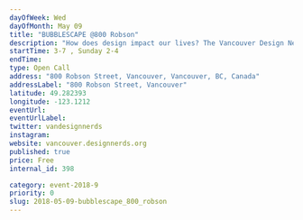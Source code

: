 ```yaml
---
dayOfWeek: Wed
dayOfMonth: May 09
title: "BUBBLESCAPE @800 Robson"
description: "How does design impact our lives? The Vancouver Design Nerds and Frida&Frank believe that designed public spaces of play, curiosity and conversations about the issues we care about can have big impact! Visit Bubblescape at Robson Square for 5 days of pop-up experiences. Our daily programming partners will enliven our inflatable bubble spaces, showing you first hand how they use design to create impact. Plus surprise activities and guests to be announced. Watch the nerds on Facebook, Twitter and Instagram as we reveal our BIG plans for VDW!<br> <br> Sponsored by VIVA Vancouver <br> VIVA Vancouver is a program that transforms road spaces into vibrant people spaces.<br> In collaboration with community groups, local businesses, and regional partners, VIVA facilitates short- and long-term street closures, creating public spaces for walking, lounging, and lunching."
startTime: 3-7 , Sunday 2-4
endTime: 
type: Open Call
address: "800 Robson Street, Vancouver, Vancouver, BC, Canada"
addressLabel: "800 Robson Street, Vancouver"
latitude: 49.282393
longitude: -123.1212
eventUrl: 
eventUrlLabel: 
twitter: vandesignnerds
instagram: 
website: vancouver.designnerds.org
published: true
price: Free
internal_id: 398

category: event-2018-9
priority: 0
slug: 2018-05-09-bubblescape_800_robson
---
```


